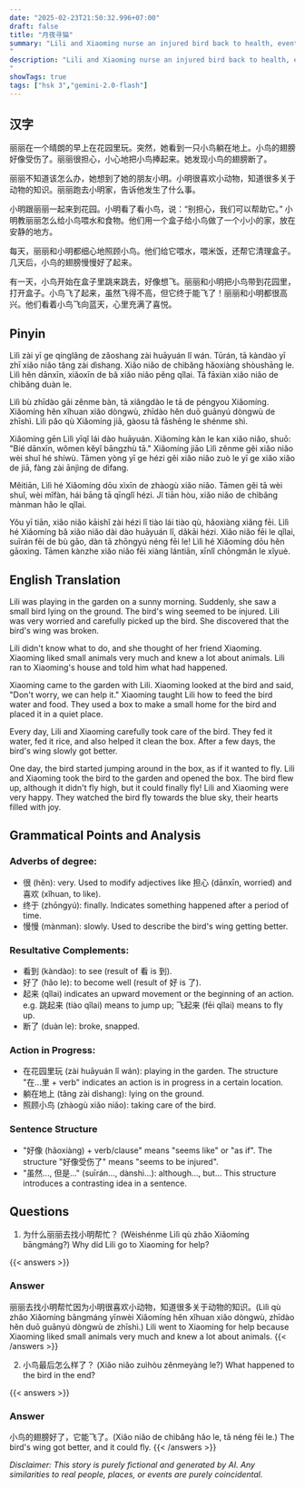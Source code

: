 ```yaml
---
date: "2025-02-23T21:50:32.996+07:00"
draft: false
title: "月夜寻猫"
summary: "Lili and Xiaoming nurse an injured bird back to health, eventually releasing it to fly freely.
"
description: "Lili and Xiaoming nurse an injured bird back to health, eventually releasing it to fly freely.
"
showTags: true
tags: ["hsk 3","gemini-2.0-flash"]
---
```


## 汉字

丽丽在一个晴朗的早上在花园里玩。突然，她看到一只小鸟躺在地上。小鸟的翅膀好像受伤了。丽丽很担心，小心地把小鸟捧起来。她发现小鸟的翅膀断了。

丽丽不知道该怎么办，她想到了她的朋友小明。小明很喜欢小动物，知道很多关于动物的知识。丽丽跑去小明家，告诉他发生了什么事。

小明跟丽丽一起来到花园。小明看了看小鸟，说：“别担心，我们可以帮助它。” 小明教丽丽怎么给小鸟喂水和食物。他们用一个盒子给小鸟做了一个小小的家，放在安静的地方。

每天，丽丽和小明都细心地照顾小鸟。他们给它喂水，喂米饭，还帮它清理盒子。几天后，小鸟的翅膀慢慢好了起来。

有一天，小鸟开始在盒子里跳来跳去，好像想飞。丽丽和小明把小鸟带到花园里，打开盒子。小鸟飞了起来，虽然飞得不高，但它终于能飞了！丽丽和小明都很高兴。他们看着小鸟飞向蓝天，心里充满了喜悦。

## Pinyin

Lìlì zài yī ge qínglǎng de zǎoshang zài huāyuán lǐ wán. Tūrán, tā kàndào yī zhī xiǎo niǎo tǎng zài dìshang. Xiǎo niǎo de chìbǎng hǎoxiàng shòushāng le. Lìlì hěn dānxīn, xiǎoxīn de bǎ xiǎo niǎo pěng qǐlai. Tā fāxiàn xiǎo niǎo de chìbǎng duàn le.

Lìlì bù zhīdào gāi zěnme bàn, tā xiǎngdào le tā de péngyou Xiǎomíng. Xiǎomíng hěn xǐhuan xiǎo dòngwù, zhīdào hěn duō guānyú dòngwù de zhīshì. Lìlì pǎo qù Xiǎomíng jiā, gàosu tā fāshēng le shénme shì.

Xiǎomíng gēn Lìlì yīqǐ lái dào huāyuán. Xiǎomíng kàn le kan xiǎo niǎo, shuō: "Bié dānxīn, wǒmen kěyǐ bāngzhù tā." Xiǎomíng jiāo Lìlì zěnme gěi xiǎo niǎo wèi shuǐ hé shíwù. Tāmen yòng yī ge hézi gěi xiǎo niǎo zuò le yī ge xiǎo xiǎo de jiā, fàng zài ānjìng de dìfang.

Měitiān, Lìlì hé Xiǎomíng dōu xìxīn de zhàogù xiǎo niǎo. Tāmen gěi tā wèi shuǐ, wèi mǐfàn, hái bāng tā qīnglǐ hézi. Jǐ tiān hòu, xiǎo niǎo de chìbǎng mànman hǎo le qǐlai.

Yǒu yī tiān, xiǎo niǎo kāishǐ zài hézi lǐ tiào lái tiào qù, hǎoxiàng xiǎng fēi. Lìlì hé Xiǎomíng bǎ xiǎo niǎo dài dào huāyuán lǐ, dǎkāi hézi. Xiǎo niǎo fēi le qǐlai, suīrán fēi de bù gāo, dàn tā zhōngyú néng fēi le! Lìlì hé Xiǎomíng dōu hěn gāoxìng. Tāmen kànzhe xiǎo niǎo fēi xiàng lántiān, xīnlǐ chōngmǎn le xǐyuè.

## English Translation

Lili was playing in the garden on a sunny morning. Suddenly, she saw a small bird lying on the ground. The bird's wing seemed to be injured. Lili was very worried and carefully picked up the bird. She discovered that the bird's wing was broken.

Lili didn't know what to do, and she thought of her friend Xiaoming. Xiaoming liked small animals very much and knew a lot about animals. Lili ran to Xiaoming's house and told him what had happened.

Xiaoming came to the garden with Lili. Xiaoming looked at the bird and said, "Don't worry, we can help it." Xiaoming taught Lili how to feed the bird water and food. They used a box to make a small home for the bird and placed it in a quiet place.

Every day, Lili and Xiaoming carefully took care of the bird. They fed it water, fed it rice, and also helped it clean the box. After a few days, the bird's wing slowly got better.

One day, the bird started jumping around in the box, as if it wanted to fly. Lili and Xiaoming took the bird to the garden and opened the box. The bird flew up, although it didn't fly high, but it could finally fly! Lili and Xiaoming were very happy. They watched the bird fly towards the blue sky, their hearts filled with joy.

## Grammatical Points and Analysis

### Adverbs of degree:

- 很 (hěn): very. Used to modify adjectives like 担心 (dānxīn, worried) and 喜欢 (xǐhuan, to like).
- 终于 (zhōngyú): finally. Indicates something happened after a period of time.
- 慢慢 (mànman): slowly. Used to describe the bird's wing getting better.

### Resultative Complements:

- 看到 (kàndào): to see (result of 看 is 到).
- 好了 (hǎo le): to become well (result of 好 is 了).
- 起来 (qǐlai) indicates an upward movement or the beginning of an action. e.g. 跳起来 (tiào qǐlai) means to jump up; 飞起来 (fēi qǐlai) means to fly up.
- 断了 (duàn le): broke, snapped.

### Action in Progress:

- 在花园里玩 (zài huāyuán lǐ wán): playing in the garden. The structure "在...里 + verb" indicates an action is in progress in a certain location.
- 躺在地上 (tǎng zài dìshang): lying on the ground.
- 照顾小鸟 (zhàogù xiǎo niǎo): taking care of the bird.

### Sentence Structure

- "好像 (hǎoxiàng) + verb/clause" means "seems like" or "as if". The structure "好像受伤了" means "seems to be injured".
- "虽然..., 但是..." (suīrán..., dànshì...): although..., but... This structure introduces a contrasting idea in a sentence.

## Questions

1.  为什么丽丽去找小明帮忙？ (Wèishénme Lìlì qù zhǎo Xiǎomíng bāngmáng?) Why did Lili go to Xiaoming for help?

{{< answers >}}
### Answer
丽丽去找小明帮忙因为小明很喜欢小动物，知道很多关于动物的知识。(Lìlì qù zhǎo Xiǎomíng bāngmáng yīnwèi Xiǎomíng hěn xǐhuan xiǎo dòngwù, zhīdào hěn duō guānyú dòngwù de zhīshì.) Lili went to Xiaoming for help because Xiaoming liked small animals very much and knew a lot about animals.
{{< /answers >}}

2.  小鸟最后怎么样了？ (Xiǎo niǎo zuìhòu zěnmeyàng le?) What happened to the bird in the end?

{{< answers >}}
### Answer
小鸟的翅膀好了，它能飞了。(Xiǎo niǎo de chìbǎng hǎo le, tā néng fēi le.) The bird's wing got better, and it could fly.
{{< /answers >}}


*Disclaimer: This story is purely fictional and generated by AI. Any similarities to real people, places, or events are purely coincidental.*